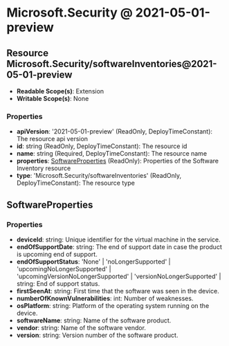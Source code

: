 # Microsoft.Security @ 2021-05-01-preview

## Resource Microsoft.Security/softwareInventories@2021-05-01-preview
* **Readable Scope(s)**: Extension
* **Writable Scope(s)**: None
### Properties
* **apiVersion**: '2021-05-01-preview' (ReadOnly, DeployTimeConstant): The resource api version
* **id**: string (ReadOnly, DeployTimeConstant): The resource id
* **name**: string (Required, DeployTimeConstant): The resource name
* **properties**: [SoftwareProperties](#softwareproperties) (ReadOnly): Properties of the Software Inventory resource
* **type**: 'Microsoft.Security/softwareInventories' (ReadOnly, DeployTimeConstant): The resource type

## SoftwareProperties
### Properties
* **deviceId**: string: Unique identifier for the virtual machine in the service.
* **endOfSupportDate**: string: The end of support date in case the product is upcoming end of support.
* **endOfSupportStatus**: 'None' | 'noLongerSupported' | 'upcomingNoLongerSupported' | 'upcomingVersionNoLongerSupported' | 'versionNoLongerSupported' | string: End of support status.
* **firstSeenAt**: string: First time that the software was seen in the device.
* **numberOfKnownVulnerabilities**: int: Number of weaknesses.
* **osPlatform**: string: Platform of the operating system running on the device.
* **softwareName**: string: Name of the software product.
* **vendor**: string: Name of the software vendor.
* **version**: string: Version number of the software product.

